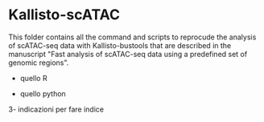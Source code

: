 # Kallisto-scATAC

This folder contains all the command and scripts to reprocude the analysis of scATAC-seq data with Kallisto-bustools that are described in the manuscript "Fast analysis of scATAC-seq data using a predefined set of genomic regions".

* quello R

* quello python
 
3- indicazioni per fare indice
